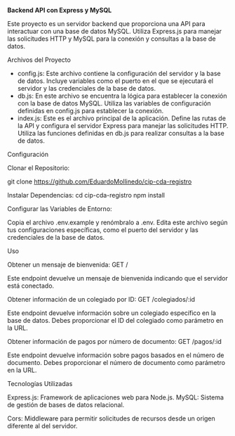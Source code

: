 ﻿**Backend API con Express y MySQL** 

Este proyecto es un servidor backend que proporciona una API para interactuar con una base de datos MySQL. Utiliza Express.js para manejar las solicitudes HTTP y MySQL para la conexión y consultas a la base de datos.

Archivos del Proyecto 

- config.js: Este archivo contiene la configuración del servidor y la base de datos. Incluye variables como el puerto en el que se ejecutará el servidor y las credenciales de la base de datos.
- db.js: En este archivo se encuentra la lógica para establecer la conexión con la base de datos MySQL. Utiliza las variables de configuración definidas en config.js para establecer la conexión.
- index.js: Este es el archivo principal de la aplicación. Define las rutas de la API y configura el servidor Express para manejar las solicitudes HTTP. Utiliza las funciones definidas en db.js para realizar consultas a la base de datos.

Configuración 

Clonar el Repositorio: 

git clone [https://github.com/EduardoMollinedo/cip-cda-registro  ](https://github.com/EduardoMollinedo/cip-cda-registro)

Instalar Dependencias: cd cip-cda-registro npm install 

Configurar las Variables de Entorno: 

Copia el archivo .env.example y renómbralo a .env. Edita este archivo según tus configuraciones específicas, como el puerto del servidor y las credenciales de la base de datos. 

Uso 

Obtener un mensaje de bienvenida: GET / 

Este endpoint devuelve un mensaje de bienvenida indicando que el servidor está conectado. 

Obtener información de un colegiado por ID: GET /colegiados/:id 

Este endpoint devuelve información sobre un colegiado específico en la base de datos. Debes proporcionar el ID del colegiado como parámetro en la URL.

Obtener información de pagos por número de documento: GET /pagos/:id 

Este endpoint devuelve información sobre pagos basados en el número de documento. Debes proporcionar el número de documento como parámetro en la URL.

Tecnologías Utilizadas 

Express.js: Framework de aplicaciones web para Node.js. MySQL: Sistema de gestión de bases de datos relacional.

Cors: Middleware para permitir solicitudes de recursos desde un origen diferente al del servidor. 
